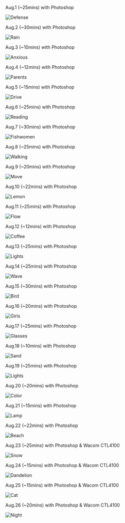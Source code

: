 Aug.1 (~25mins) with Photoshop

![Defense](1.jpg)

Aug.2 (~30mins) with Photoshop

![Rain](2.jpg)

Aug.3 (~10mins) with Photoshop

![Anxious](3.jpg)

Aug.4 (~12mins) with Photoshop

![Parents](4.jpg)

Aug.5 (~15mins) with Photoshop

![Drive](5.jpg)

Aug.6 (~25mins) with Photoshop

![Reading](6.jpg)

Aug.7 (~30mins) with Photoshop

![Fishwomen](7.jpg)

Aug.8 (~25mins) with Photoshop

![Walking](8.jpg)

Aug.9 (~20mins) with Photoshop

![Move](9.jpg)

Aug.10 (~22mins) with Photoshop

![Lemon](10.jpg)

Aug.11 (~25mins) with Photoshop

![Flow](11.jpg)

Aug.12 (~12mins) with Photoshop

![Coffee](12.jpg)

Aug.13 (~25mins) with Photoshop

![Lights](13.jpg)

Aug.14 (~25mins) with Photoshop

![Wave](14.jpg)

Aug.15 (~30mins) with Photoshop

![Bird](15.jpg)

Aug.16 (~20mins) with Photoshop

![Girls](16.jpg)

Aug.17 (~25mins) with Photoshop

![Glasses](17.jpg)

Aug.18 (~10mins) with Photoshop

![Sand](18.jpg)

Aug.19 (~25mins) with Photoshop

![Lights](19.jpg)

Aug.20 (~20mins) with Photoshop

![Color](20.jpg)

Aug.21 (~15mins) with Photoshop

![Lamp](21.jpg)

Aug.22 (~22mins) with Photoshop

![Beach](22.jpg)

Aug.23 (~25mins) with Photoshop & Wacom CTL4100

![Snow](23.jpg)

Aug.24 (~15mins) with Photoshop & Wacom CTL4100

![Dandelion](24.jpg)

Aug.25 (~15mins) with Photoshop & Wacom CTL4100

![Cat](25.jpg)

Aug.26 (~20mins) with Photoshop & Wacom CTL4100

![Night](26.jpg)

